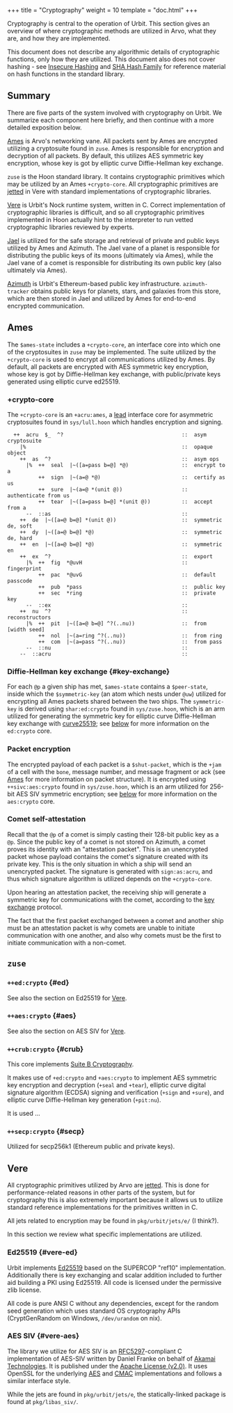 +++
title = "Cryptography"
weight = 10
template = "doc.html"
+++

Cryptography is central to the operation of Urbit. This section gives an
overview of where cryptographic methods are utilized in Arvo, what they are, and
how they are implemented.

This document does not describe any algorithmic details of cryptographic
functions, only how they are utilized. This document also does not cover
hashing - see [Insecure Hashing](@/docs/hoon/reference/stdlib/2e.md) and [SHA
Hash Family](@/docs/reference/stdlib/3d.md) for reference material on hash
functions in the standard library.

## Summary

There are five parts of the system involved with cryptography on Urbit. We
summarize each component here briefly, and then continue with a more detailed
exposition below.

[Ames](@/docs/arvo/ames/ames.md) is Arvo's networking vane. All packets sent by
Ames are encrypted utilizing a cryptosuite found in `zuse`. Ames is responsible
for encryption and decryption of all packets. By default, this utilizes AES
symmetric key encryption, whose key is got by elliptic curve Diffie-Hellman key exchange.

`zuse` is the Hoon standard library. It contains cryptographic primitives which
may be utilized by an Ames `+crypto-core`. All cryptographic primitives are
[jetted](@/docs/vere/jetting.md) in Vere with standard implementations of cryptographic
libraries.

[Vere](@/docs/vere/_index.md) is Urbit's Nock runtime system, written in C.
Correct implementation of cryptographic libraries is difficult, and so all
cryptographic primitives implemented in Hoon actually hint to the interpreter to
run vetted cryptographic libraries reviewed by experts.

[Jael](@/docs/arvo/jael/jael-api.md) is utilized for the safe storage and
retrieval of private and public keys utilized by Ames and Azimuth. The Jael vane
of a planet is responsible for distributing the public keys of its moons
(ultimately via Ames), while the Jael vane of a comet is responsible for
distributing its own public key (also ultimately via Ames).

[Azimuth](@/docs/azimuth/_index.md) is Urbit's Ethereum-based public key
infrastructure. `azimuth-tracker` obtains public keys for planets, stars, and
galaxies from this store, which are then stored in Jael and utilized by Ames for
end-to-end encrypted communication.

## Ames

The `$ames-state` includes a `+crypto-core`, an interface core into which one of
the cryptosuites in `zuse` may be implemented. The suite utilized by the
`+crypto-core` is used to encrypt all communications utilized by Ames. By
default, all packets are encrypted with AES symmetric key encryption, whose key
is got by Diffie-Hellman key exchange, with public/private keys generated using
elliptic curve ed25519.

### +crypto-core

The `+crypto-core` is an `+acru:ames`, a
[lead](@/docs/hoon/reference/advanced.md#dry-polymorphism-and-core-nesting-rules)
interface core for asymmetric cryptosuites found in `sys/lull.hoon` which
handles encryption and signing.

```hoon
  ++  acru  $_  ^?                                      ::  asym cryptosuite
    |%                                                  ::  opaque object
    ++  as  ^?                                          ::  asym ops
      |%  ++  seal  |~([a=pass b=@] *@)                 ::  encrypt to a
          ++  sign  |~(a=@ *@)                          ::  certify as us
          ++  sure  |~(a=@ *(unit @))                   ::  authenticate from us
          ++  tear  |~([a=pass b=@] *(unit @))          ::  accept from a
      --  ::as                                          ::
    ++  de  |~([a=@ b=@] *(unit @))                     ::  symmetric de, soft
    ++  dy  |~([a=@ b=@] *@)                            ::  symmetric de, hard
    ++  en  |~([a=@ b=@] *@)                            ::  symmetric en
    ++  ex  ^?                                          ::  export
      |%  ++  fig  *@uvH                                ::  fingerprint
          ++  pac  *@uvG                                ::  default passcode
          ++  pub  *pass                                ::  public key
          ++  sec  *ring                                ::  private key
      --  ::ex                                          ::
    ++  nu  ^?                                          ::  reconstructors
      |%  ++  pit  |~([a=@ b=@] ^?(..nu))               ::  from [width seed]
          ++  nol  |~(a=ring ^?(..nu))                  ::  from ring
          ++  com  |~(a=pass ^?(..nu))                  ::  from pass
      --  ::nu                                          ::
    --  ::acru                                          ::
```

### Diffie-Hellman key exchange {#key-exchange}

For each `@p` a given ship has met, `$ames-state` contains a `$peer-state`,
inside which the `$symmetric-key` (an atom which nests under `@uw`) utilized for
encrypting all Ames packets shared between the two ships. The `symmetric-key` is
derived using `shar:ed:crypto` found in `sys/zuse.hoon`, which is an arm
utilized for generating the symmetric key for elliptic curve Diffie-Hellman key
exchange with [curve25519](https://en.wikipedia.org/wiki/Curve25519); see
[below](#ed) for more information on the `ed:crypto` core.

### Packet encryption

The encrypted payload of each packet is a `$shut-packet`, which is the `+jam` of
a cell with the `bone`, message number, and message fragment or ack (see
[Ames](@/docs/ames/ames.md) for more information on packet structure). It is
encrypted using `++sivc:aes:crypto` found in `sys/zuse.hoon`, which is an arm
utilized for 256-bit AES SIV symmetric encryption; see [below](#aes) for more
information on the `aes:crypto` core.

### Comet self-attestation

Recall that the `@p` of a comet is simply casting their 128-bit public key as a
`@p`. Since the public key of a comet is not stored on Azimuth, a comet proves
its identity with an "attestation packet". This is an unencrypted packet whose
payload contains the comet's signature created with its private key. This is the
only situation in which a ship will send an unencrypted packet. The signature is
generated with `sign:as:acru`, and thus which signature algorithm is utilized
depends on the `+crypto-core`.

Upon hearing an attestation packet, the receiving ship will generate a symmetric
key for communications with the comet, according to the [key
exchange](#key-exchange) protocol.

The fact that the first packet exchanged between a comet and another ship must
be an attestation packet is why comets are unable to initiate communication with
one another, and also why comets must be the first to initiate communication
with a non-comet.


## `zuse`

### `++ed:crypto` {#ed}

See also the section on Ed25519 for [Vere](#vere-ed).

### `++aes:crypto` {#aes}

See also the section on AES SIV for [Vere](#vere-aes).

### `++crub:crypto` {#crub}

This core implements [Suite B
Cryptography](https://en.wikipedia.org/wiki/NSA_Suite_B_Cryptography).

It makes use of `+ed:crypto` and `+aes:crypto` to implement AES symmetric key
encryption and decryption (`+seal` and `+tear`), elliptic curve digital
signature algorithm (ECDSA) signing and verification (`+sign` and `+sure`), and
elliptic curve Diffie-Hellman key generation (`+pit:nu`).

It is used ...

### `++secp:crypto` {#secp}

Utilized for secp256k1 (Ethereum public and private keys).


## Vere

All cryptographic primitives utilized by Arvo are
[jetted](@/docs/vere/jetting.md). This is done for performance-related reasons
in other parts of the system, but for cryptography this is also extremely
important because it allows us to utilize standard reference implementations for
the primitives written in C.

All jets related to encryption may be found in `pkg/urbit/jets/e/` (I think?).

In this section we review what specific implementations are utilized.

### Ed25519 {#vere-ed}

Urbit implements [Ed25519](http://ed25519.cr.yp.to/) based on the SUPERCOP
"ref10" implementation. Additionally there is key exchanging and scalar addition
included to further aid building a PKI using Ed25519. All code is licensed under
the permissive zlib license.

All code is pure ANSI C without any dependencies, except for the random seed
generation which uses standard OS cryptography APIs (CryptGenRandom on Windows,
`/dev/urandom` on nix).

### AES SIV {#vere-aes}

The library we utilize for AES SIV is an
[RFC5297](https://tools.ietf.org/html/rfc5297)-compliant C implementation of
AES-SIV written by Daniel Franke on behalf of [Akamai
Technologies](https://www.akamai.com). It is published under the [Apache License
(v2.0)](https://www.apache.org/licenses/LICENSE-2.0). It uses OpenSSL for the
underlying [AES](https://en.wikipedia.org/wiki/Advanced_Encryption_Standard) and
[CMAC](https://en.wikipedia.org/wiki/One-key_MAC) implementations and follows a
similar interface style.

While the jets are found in `pkg/urbit/jets/e`, the statically-linked package is
found at `pkg/libas_siv/`.






